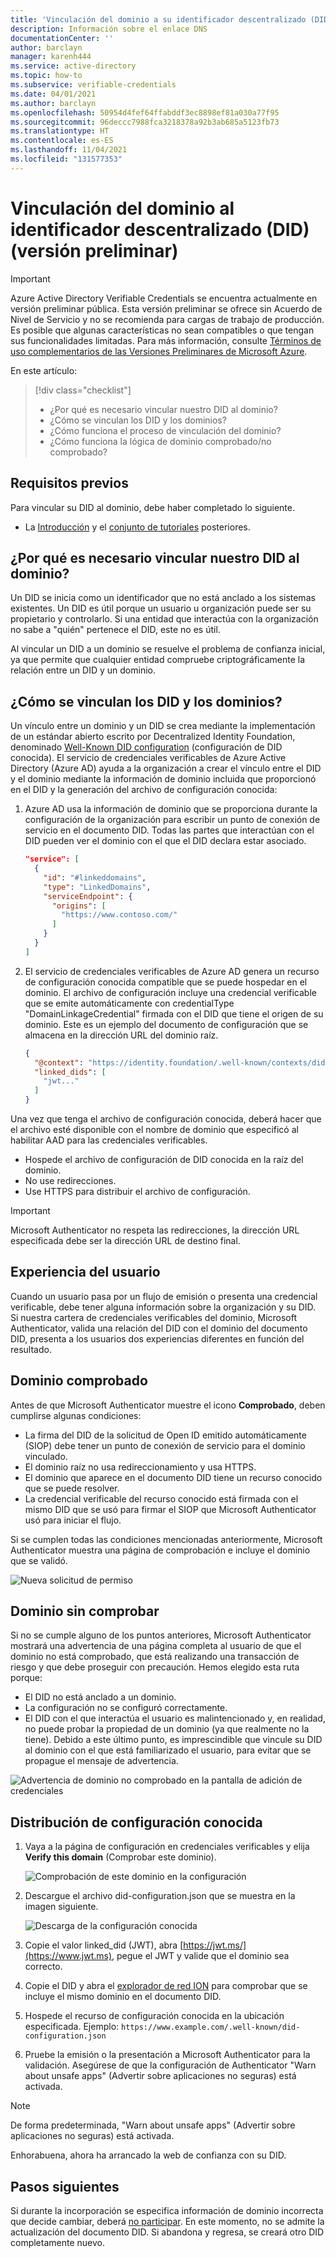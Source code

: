 ```yaml
---
title: 'Vinculación del dominio a su identificador descentralizado (DID) (versión preliminar): credenciales verificables de Azure Active Directory'
description: Información sobre el enlace DNS
documentationCenter: ''
author: barclayn
manager: karenh444
ms.service: active-directory
ms.topic: how-to
ms.subservice: verifiable-credentials
ms.date: 04/01/2021
ms.author: barclayn
ms.openlocfilehash: 50954d4fef64ffabddf3ec8898ef81a030a77f95
ms.sourcegitcommit: 96deccc7988fca3218378a92b3ab685a5123fb73
ms.translationtype: HT
ms.contentlocale: es-ES
ms.lasthandoff: 11/04/2021
ms.locfileid: "131577353"
---
```

# <a name="link-your-domain-to-your-decentralized-identifier-did-preview"></a>Vinculación del dominio al identificador descentralizado (DID) (versión preliminar)

> [!IMPORTANT]
> Azure Active Directory Verifiable Credentials se encuentra actualmente en versión preliminar pública.
> Esta versión preliminar se ofrece sin Acuerdo de Nivel de Servicio y no se recomienda para cargas de trabajo de producción. Es posible que algunas características no sean compatibles o que tengan sus funcionalidades limitadas. Para más información, consulte [Términos de uso complementarios de las Versiones Preliminares de Microsoft Azure](https://azure.microsoft.com/support/legal/preview-supplemental-terms/).

En este artículo:
> [!div class="checklist"]
> * ¿Por qué es necesario vincular nuestro DID al dominio?
> * ¿Cómo se vinculan los DID y los dominios?
> * ¿Cómo funciona el proceso de vinculación del dominio?
> * ¿Cómo funciona la lógica de dominio comprobado/no comprobado?

## <a name="prerequisites"></a>Requisitos previos

Para vincular su DID al dominio, debe haber completado lo siguiente.

- La [Introducción](get-started-verifiable-credentials.md) y el [conjunto de tutoriales](enable-your-tenant-verifiable-credentials.md) posteriores.

## <a name="why-do-we-need-to-link-our-did-to-our-domain"></a>¿Por qué es necesario vincular nuestro DID al dominio?

Un DID se inicia como un identificador que no está anclado a los sistemas existentes. Un DID es útil porque un usuario u organización puede ser su propietario y controlarlo. Si una entidad que interactúa con la organización no sabe a "quién" pertenece el DID, este no es útil.

Al vincular un DID a un dominio se resuelve el problema de confianza inicial, ya que permite que cualquier entidad compruebe criptográficamente la relación entre un DID y un dominio.

## <a name="how-do-we-link-dids-and-domains"></a>¿Cómo se vinculan los DID y los dominios?

Un vínculo entre un dominio y un DID se crea mediante la implementación de un estándar abierto escrito por Decentralized Identity Foundation, denominado [Well-Known DID configuration](https://identity.foundation/.well-known/resources/did-configuration/) (configuración de DID conocida). El servicio de credenciales verificables de Azure Active Directory (Azure AD) ayuda a la organización a crear el vínculo entre el DID y el dominio mediante la información de dominio incluida que proporcionó en el DID y la generación del archivo de configuración conocida:

1. Azure AD usa la información de dominio que se proporciona durante la configuración de la organización para escribir un punto de conexión de servicio en el documento DID. Todas las partes que interactúan con el DID pueden ver el dominio con el que el DID declara estar asociado.  

    ```json
    "service": [
      {
        "id": "#linkeddomains",
        "type": "LinkedDomains",
        "serviceEndpoint": {
          "origins": [
            "https://www.contoso.com/"
          ]
        }
      }
    ]
    ```

2. El servicio de credenciales verificables de Azure AD genera un recurso de configuración conocida compatible que se puede hospedar en el dominio. El archivo de configuración incluye una credencial verificable que se emite automáticamente con credentialType "DomainLinkageCredential" firmada con el DID que tiene el origen de su dominio. Este es un ejemplo del documento de configuración que se almacena en la dirección URL del dominio raíz.


    ```json
    {
      "@context": "https://identity.foundation/.well-known/contexts/did-configuration-v0.0.jsonld",
      "linked_dids": [
        "jwt..."
      ]
    }
    ```

Una vez que tenga el archivo de configuración conocida, deberá hacer que el archivo esté disponible con el nombre de dominio que especificó al habilitar AAD para las credenciales verificables.

* Hospede el archivo de configuración de DID conocida en la raíz del dominio.
* No use redirecciones.
* Use HTTPS para distribuir el archivo de configuración.

>[!IMPORTANT]
>Microsoft Authenticator no respeta las redirecciones, la dirección URL especificada debe ser la dirección URL de destino final.

## <a name="user-experience"></a>Experiencia del usuario 

Cuando un usuario pasa por un flujo de emisión o presenta una credencial verificable, debe tener alguna información sobre la organización y su DID. Si nuestra cartera de credenciales verificables del dominio, Microsoft Authenticator, valida una relación del DID con el dominio del documento DID, presenta a los usuarios dos experiencias diferentes en función del resultado.

## <a name="verified-domain"></a>Dominio comprobado

Antes de que Microsoft Authenticator muestre el icono **Comprobado**, deben cumplirse algunas condiciones:

* La firma del DID de la solicitud de Open ID emitido automáticamente (SIOP) debe tener un punto de conexión de servicio para el dominio vinculado.
* El dominio raíz no usa redireccionamiento y usa HTTPS.
* El dominio que aparece en el documento DID tiene un recurso conocido que se puede resolver.
* La credencial verificable del recurso conocido está firmada con el mismo DID que se usó para firmar el SIOP que Microsoft Authenticator usó para iniciar el flujo.

Si se cumplen todas las condiciones mencionadas anteriormente, Microsoft Authenticator muestra una página de comprobación e incluye el dominio que se validó.

![Nueva solicitud de permiso](media/how-to-dnsbind/new-permission-request.png) 

## <a name="unverified-domain"></a>Dominio sin comprobar

Si no se cumple alguno de los puntos anteriores, Microsoft Authenticator mostrará una advertencia de una página completa al usuario de que el dominio no está comprobado, que está realizando una transacción de riesgo y que debe proseguir con precaución. Hemos elegido esta ruta porque:

* El DID no está anclado a un dominio.
* La configuración no se configuró correctamente.
* El DID con el que interactúa el usuario es malintencionado y, en realidad, no puede probar la propiedad de un dominio (ya que realmente no la tiene). Debido a este último punto, es imprescindible que vincule su DID al dominio con el que está familiarizado el usuario, para evitar que se propague el mensaje de advertencia.

![Advertencia de dominio no comprobado en la pantalla de adición de credenciales](media/how-to-dnsbind/add-credential-not-verified-authenticated.png)

## <a name="distribute-well-known-config"></a>Distribución de configuración conocida

1. Vaya a la página de configuración en credenciales verificables y elija **Verify this domain** (Comprobar este dominio).

   ![Comprobación de este dominio en la configuración](media/how-to-dnsbind/settings-verify.png) 

2. Descargue el archivo did-configuration.json que se muestra en la imagen siguiente.

   ![Descarga de la configuración conocida](media/how-to-dnsbind/verify-download.png) 

3. Copie el valor linked_did (JWT), abra [https://jwt.ms/](https://www.jwt.ms), pegue el JWT y valide que el dominio sea correcto.

4. Copie el DID y abra el [explorador de red ION](https://identity.foundation/ion/explorer) para comprobar que se incluye el mismo dominio en el documento DID. 

5. Hospede el recurso de configuración conocida en la ubicación especificada. Ejemplo: `https://www.example.com/.well-known/did-configuration.json`

6. Pruebe la emisión o la presentación a Microsoft Authenticator para la validación. Asegúrese de que la configuración de Authenticator "Warn about unsafe apps" (Advertir sobre aplicaciones no seguras) está activada.

>[!NOTE]
>De forma predeterminada, "Warn about unsafe apps" (Advertir sobre aplicaciones no seguras) está activada.

Enhorabuena, ahora ha arrancado la web de confianza con su DID.

## <a name="next-steps"></a>Pasos siguientes

Si durante la incorporación se especifica información de dominio incorrecta que decide cambiar, deberá [no participar](how-to-opt-out.md). En este momento, no se admite la actualización del documento DID. Si abandona y regresa, se creará otro DID completamente nuevo.
